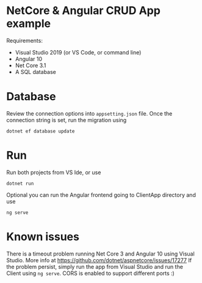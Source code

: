 # NetCore & Angular CRUD App example

Requirements:
- Visual Studio 2019 (or VS Code, or command line)
- Angular 10
- Net Core 3.1
- A SQL database

# Database
Review the connection options into `appsetting.json` file. Once the connection string is set, run the migration using

`dotnet ef database update`

# Run
Run both projects from VS Ide, or use 

`dotnet run`

Optional you can run the Angular frontend going to ClientApp directory and use 

`ng serve`

# Known issues
There is a timeout problem running Net Core 3 and Angular 10 using Visual Studio. More info at https://github.com/dotnet/aspnetcore/issues/17277
If the problem persist, simply run the app from Visual Studio and run the Client using `ng serve`. CORS is enabled to support different ports :)
